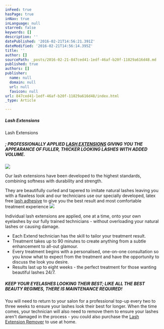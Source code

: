 ```yaml
---
inFeed: true
hasPage: true
inNav: true
inLanguage: null
starred: false
keywords: []
description: ''
datePublished: '2016-02-21T14:56:21.391Z'
dateModified: '2016-02-21T14:56:14.395Z'
title: ''
author: []
sourcePath: _posts/2016-02-21-847ced41-1edf-46af-b20f-11829a616d48.md
published: true
authors: []
publisher:
  name: null
  domain: null
  url: null
  favicon: null
url: 847ced41-1edf-46af-b20f-11829a616d48/index.html
_type: Article

---
```

##### Lash Extensions

Lash Extensions

##### ; PROFESSIONALLY APPLIED [LASH EXTENSIONS][0] GIVING YOU THE APPEARANCE OF FULLER, THICKER LOOKING LASHES WITH ADDED VOLUME.
![](https://the-grid-user-content.s3-us-west-2.amazonaws.com/e7b0887b-9fbe-4227-aaf1-74421b20cda8.png)

Our lash extensions have been developed to the highest standards, combining softness with durability and strength.

They are beautifully curled and tapered to imitate natural lashes leaving you with a flawless look and our technicians use our specially developed, latex free [lash adhesive][1] to give you the best result and most comfortable treatment experience
![](https://the-grid-user-content.s3-us-west-2.amazonaws.com/59543310-7342-465c-9a66-077521fa74be.png)

Individual lash extensions are applied, one at a time, onto your own eyelashes by our fully trained technicians - without overloading your natural lashes or causing damage. 

* Each Extend technician has the skill to tailor your treatment result.
* Treatment takes up to 90 minutes to create anything from a subtle enhancement to all-out glamour.
* Every treatment begins with a personalised, one-on-one consultation so you know what to expect from the treatment and have the opportunity to discuss the look you desire.
* Results last up to eight weeks - the perfect treatment for those wanting beautiful lashes 24/7\.

##### **KEEP YOUR EYELASHES LOOKING THEIR BEST**; LIKE ALL THE BEST BEAUTY REGIMES, THERE IS MAINTENANCE REQUIRED!

You will need to return to your salon for a professional top-up every two to three weeks to ensure your lashes look their best for longer. When the time comes, your technician will also need to remove them to ensure your lashes aren't damaged in the process - you could also purchase the [Lash Extension Remover][2] to use at home.

[0]: https://nouveaulashes.com/pro/shop/lashes/lash-extensions/
[1]: https://nouveaulashes.com/shop/lash-care/strip-lash-adhesive/
[2]: https://nouveaulashes.com/shop/eyelash-extension-remover/